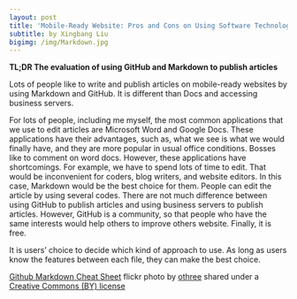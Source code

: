 ```yaml
---
layout: post
title: 'Mobile-Ready Website: Pros and Cons on Using Software Technologies'
subtitle: by Xingbang Liu
bigimg: /img/Markdown.jpg
---
```

**TL;DR The evaluation of using GitHub and Markdown to publish articles**

Lots of people like to write and publish articles on mobile-ready websites by using Markdown and GitHub. It is different than Docs and accessing business servers.  

For lots of people, including me myself, the most common applications that we use to edit articles are Microsoft Word and Google Docs. These applications have their advantages, such as, what we see is what we would finally have, and they are more popular in usual office conditions. Bosses like to comment on word docs. However, these applications have shortcomings. For example, we have to spend lots of time to edit. That would be inconvenient for coders, blog writers, and website editors. In this case, Markdown would be the best choice for them. People can edit the article by using several codes.
There are not much difference between using GitHub to publish articles and using business servers to publish articles. However, GitHub is a community, so that people who have the same interests would help others to improve others website. Finally, it is free.

It is users’ choice to decide which kind of approach to use. As long as users know the features between each file, they can make the best choice. 

<a title="Github Markdown Cheat Sheet" href="https://flickr.com/photos/othree/15576500626">Github Markdown Cheat Sheet</a> flickr photo by <a href="https://flickr.com/people/othree">othree</a> shared under a <a href="https://creativecommons.org/licenses/by/2.0/">Creative Commons (BY) license</a>
